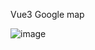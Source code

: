 Vue3 Google map

![image](https://github.com/user-attachments/assets/8e24ef6c-71ad-4d4e-a504-a95ffbf2a83e)

